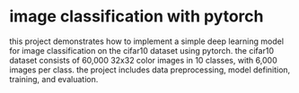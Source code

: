 # image classification with pytorch

this project demonstrates how to implement a simple deep learning model for image classification on the cifar10 dataset using pytorch. the cifar10 dataset consists of 60,000 32x32 color images in 10 classes, with 6,000 images per class. the project includes data preprocessing, model definition, training, and evaluation.
